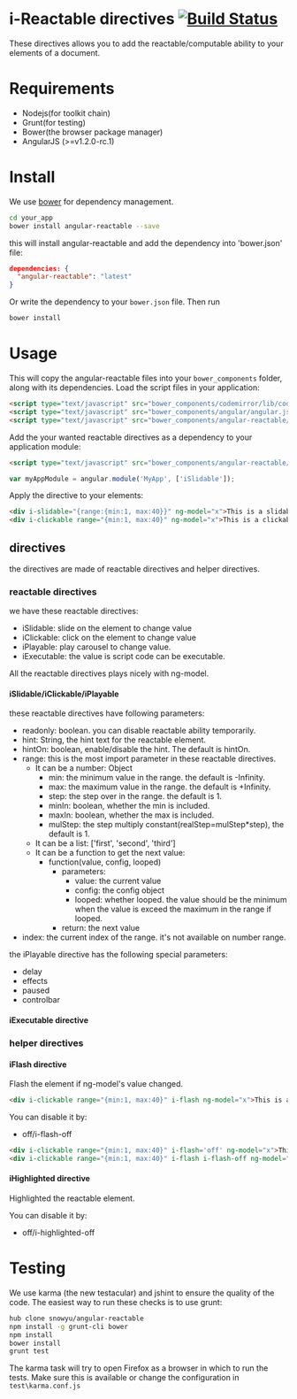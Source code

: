 # i-Reactable directives [![Build Status](https://travis-ci.org/snowyu/angular-reactable.png)](https://travis-ci.org/snowyu/angular-reactable)

These directives allows you to add the reactable/computable ability to your elements of a document.


# Requirements

- Nodejs(for toolkit chain)
- Grunt(for testing)
- Bower(the browser package manager)
- AngularJS (>=v1.2.0-rc.1)

# Install

We use [bower](http://twitter.github.com/bower/) for dependency management.

```sh
cd your_app
bower install angular-reactable --save
```

this will install angular-reactable and add the dependency into 'bower.json' file:

```json
dependencies: {
  "angular-reactable": "latest"
}
```

Or write the dependency to your `bower.json` file. Then run

```sh
bower install
```

# Usage

This will copy the angular-reactable files into your `bower_components` folder, along with its dependencies. Load the script files in your application:

```html
<script type="text/javascript" src="bower_components/codemirror/lib/codemirror.js"></script>
<script type="text/javascript" src="bower_components/angular/angular.js"></script>
<script type="text/javascript" src="bower_components/angular-reactable/i-reactable.js"></script>
```

Add the your wanted reactable directives as a dependency to your application module:

```html
<script type="text/javascript" src="bower_components/angular-reactable/i-slidable.js"></script>
```

```javascript
var myAppModule = angular.module('MyApp', ['iSlidable']);
```

Apply the directive to your elements:

```html
<div i-slidable="{range:{min:1, max:40}}" ng-model="x">This is a slidable {{x}}</div>
<div i-clickable range="{min:1, max:40}" ng-model="x">This is a clickable {{x}}</div>
```

## directives

the directives are made of reactable directives and helper directives.

### reactable directives

we have these reactable directives:

* iSlidable: slide on the element to change value
* iClickable: click on the element to change value
* iPlayable: play carousel to change value.
* iExecutable: the value is script code can be executable.

All the reactable directives plays nicely with ng-model.

#### iSlidable/iClickable/iPlayable

these reactable directives have following parameters:

* readonly: boolean. you can disable reactable ability temporarily.
* hint: String, the hint text for the reactable element.
* hintOn: boolean, enable/disable the hint. The default is hintOn.
* range: this is the most import parameter in these reactable directives.
  * It can be a number: Object
     * min: the minimum value in the range. the default is -Infinity.
     * max: the maximum value in the range. the default is +Infinity.
     * step: the step over in the range. the default is 1.
     * minIn: boolean, whether the min is included.
     * maxIn: boolean, whether the max is included.
     * mulStep: the step multiply constant(realStep=mulStep*step), the default is 1.
  * It can be a list: ['first', 'second', 'third']
  * It can be a function to get the next value:
     * function(value, config, looped)
        * parameters:
           * value: the current value
           * config: the config object
           * looped: whether looped. the value should be the minimum when the value is exceed the maximum in the range if looped.
        * return: the next value
* index: the current index of the range. it's not available on number range.

the iPlayable directive has the following special parameters:

* delay
* effects
* paused
* controlbar


#### iExecutable directive


### helper directives


#### iFlash directive

Flash the element if ng-model's value changed.

```html
<div i-clickable range="{min:1, max:40}" i-flash ng-model="x">This is a clickable {{x}}</div>
```

You can disable it by:

* off/i-flash-off

```html
<div i-clickable range="{min:1, max:40}" i-flash='off' ng-model="x">This is a clickable {{x}}</div>
<div i-clickable range="{min:1, max:40}" i-flash i-flash-off ng-model="x">This is a clickable {{x}}</div>
```

#### iHighlighted directive

Highlighted the reactable element.

You can disable it by:

* off/i-highlighted-off

# Testing

We use karma (the new testacular) and jshint to ensure the quality of the code.  The easiest way to run these checks is to use grunt:

```sh
hub clone snowyu/angular-reactable
npm install -g grunt-cli bower
npm install
bower install
grunt test
```

The karma task will try to open Firefox as a browser in which to run the tests.  Make sure this is available or change the configuration in `test\karma.conf.js`


